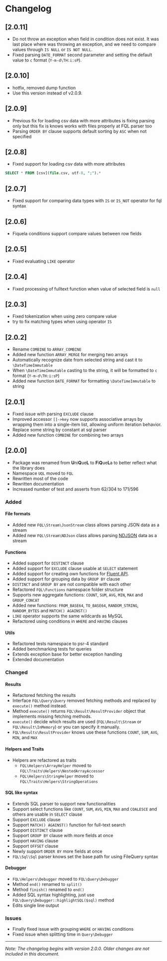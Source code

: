 # Changelog

## [2.0.11]
- Do not throw an exception when field in condition does not exist. It was last place where was throwing an exception,
and we need to compare values through `IS NULL` or `IS NOT NULL`.
- Fixed parsing `DATE_FORMAT` second parameter and setting the default value to `c` format (`Y-m-d\TH:i:sP`).

## [2.0.10]
- hotfix, removed dump function
- Use this version instead of v2.0.9.

## [2.0.9]

- Previous fix for loading csv data with more attributes is fixing parsing only but this fix is knows works with files properly at FQL parser too
- Parsing `ORDER BY` clause supports default sorting by `ASC` when not specified
 
## [2.0.8]

- Fixed support for loading csv data with more attributes

```sql
SELECT * FROM [csv](file.csv, utf-8, ";").*
```

## [2.0.7]

- Fixed support for comparing data types with `IS` or `IS_NOT` operator for fql syntax

## [2.0.6]

- Fiquela conditions support compare values between row fields

## [2.0.5]

- Fixed evaluating `LIKE` operator 

## [2.0.4]

- Fixed processing of fulltext function when value of selected field is `null` 

## [2.0.3]

- Fixed tokenization when using zero compare value
- try to fix matching types when using operator `IS`

## [2.0.2]

- Rename `COMBINE` to `ARRAY_COMBINE`
- Added new function `ARRAY_MERGE` for merging two arrays
- Automatically recognize date from selected string and cast it to `\DateTimeImmutable`
- When `\DateTimeImmutable` casting to the string, it will be formatted to `c` format (`Y-m-d\TH:i:sP`)
- Added new function `DATE_FORMAT` for formatting `\DateTimeImmutable` to string

## [2.0.1]

- Fixed issue with parsing `EXCLUDE` clause 
- Improved accessor `[]->key` now supports associative arrays by wrapping them into a single-item list, allowing uniform iteration behavior.
- Replace some string by constant at sql parser
- Added new function `COMBINE` for combining two arrays

## [2.0.0]

- Package was renamed from **U**ni**Q**ue**L** to **F**i**Q**ue**L**a to better reflect what the library does
- Namespace `UQL` moved to `FQL`
- Rewritten most of the code
- Rewritten documentation
- Increased number of test and asserts from 62/304 to 171/596

### Added

#### File formats
- Added new `FQL\Stream\JsonStream` class allows parsing JSON data as a stream
- Added new `FQL\Stream\NDJson` class allows parsing [NDJSON](https://github.com/ndjson/ndjson-spec) data as a stream

#### Functions
- Added support for `DISTINCT` clause
- Added support for `EXCLUDE` clause usable at `SELECT` statement
- Added support for creating own functions for [Fluent API](docs/fluent-api.md).
- Added support for grouping data by `GROUP BY` clause
- `DISTINCT` and `GROUP BY` are not compatible with each other
- Refactored `FQL\Functions` namespace folder structure
- Supports new aggregate functions: `COUNT`, `SUM`, `AVG`, `MIN`, `MAX` and `GROUP_CONCAT`
- Added new functions: `FROM_BASE64`, `TO_BASE64`, `RANDOM_STRING`, `RANDOM_BYTES` and `MATCH() AGAINST()`
- `LIKE` operator supports the same wildcards as MySQL 
- Refactored using conditions in `WHERE` and `HAVING` clauses

#### Utils
- Refactored tests namespace to psr-4 standard
- Added benchmarking tests for queries
- Extends exception base for better exception handling
- Extended documentation

### Changed

#### Results
- Refactored fetching the results
- Interface `FQL\Query\Query` removed fetching methods and replaced by `execute()` method
instead.
- Method `execute()` returns `FQL\Result\ResultProvider` object that implements missing fetching methods.
- `execute()` decide which results are used (`FQL\Result\Stream` or `FQL\Result\InMemory`) or you can specify it manually.
- `FQL\Results\ResultProvider` knows use these functions `COUNT`, `SUM`, `AVG`, `MIN`, and `MAX`

#### Helpers and Traits
- Helpers are refactored as traits
  - `FQL\Helpers\ArrayHelper` moved to `FQL\Traits\Helpers\NestedArrayAccessor`
  - `FQL\Helpers\StringHelper` moved to `FQL\Traits\Helpers\StringOperations`

#### SQL like syntax
- Extends SQL parser to support new functionalities
- Support select functions like `COUNT`, `SUM`, `AVG`, `MIN`, `MAX` and `COALESCE` and others are usable in `SELECT` clause
- Support `EXCLUDE` clause
- Support `MATCH() AGAINST()` function for full-text search
- Support `DISTINCT` clause
- Support `GROUP BY` clause with more fields at once
- Support `HAVING` clause
- Support `OFFSET` clause
- Newly support `ORDER BY` more fields at once
- `FQL\Sql\Sql` parser knows set the base path for using FileQuery syntax

#### Debugger
- `FQL\Helpers\Debugger` moved to `FQL\Query\Debugger`
- Method `end()` renamed to `split()`
- Method `finish()` renamed to `end()`
- Added SQL syntax highlighting, just use `FQL\Query\Debugger::highlightSQL($sql)` method
- Edits single line output

### Issues
- Finally fixed issue with grouping `WHERE` or `HAVING` conditions
- Fixed issue when splitting time in `Query\Debugger`

---

_Note: The changelog begins with version 2.0.0. Older changes are not included in this document._
